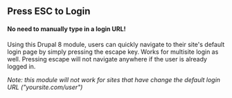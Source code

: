 ## Press ESC to Login

#### No need to manually type in a login URL!
Using this Drupal 8 module, users can quickly navigate to their site's default login page by simply pressing the escape key. Works for multisite login as well. Pressing escape will not navigate anywhere if the user is already logged in.
 
_Note: this module will not work for sites that have change the default login URL ("yoursite.com/user")_
  
